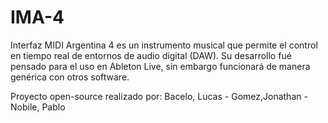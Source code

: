 # IMA-4
Interfaz MIDI Argentina 4 es un instrumento musical que permite el control en tiempo real de entornos de audio digital (DAW). 
Su desarrollo fué pensado para el uso en Ableton Live, sin embargo funcionará de manera genérica con otros software.

Proyecto open-source realizado por:
Bacelo, Lucas - Gomez,Jonathan - Nobile, Pablo
